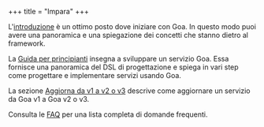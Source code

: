 +++
title = "Impara"
+++

L'<a href="introduction">introduzione</a> &egrave; un ottimo posto dove iniziare con Goa.
In questo modo puoi avere una panoramica e una spiegazione dei concetti che stanno
dietro al framework.

La <a href="getting-started">Guida per principianti</a> insegna a sviluppare un servizio
Goa. Essa fornisce una panoramica del DSL di progettazione e spiega in vari step
come progettare e implementare servizi usando Goa.

La sezione <a href="upgrading">Aggiorna da v1 a v2 o v3</a> descrive come aggiornare
un servizio da Goa v1 a Goa v2 o v3.

Consulta le <a href="faq">FAQ</a> per una lista completa di domande frequenti.